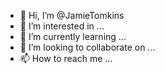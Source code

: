 - 👋 Hi, I’m @JamieTomkins
- 👀 I’m interested in ...
- 🌱 I’m currently learning ...
- 💞️ I’m looking to collaborate on ...
- 📫 How to reach me ...

<!---
JamieTomkins/JamieTomkins is a ✨ special ✨ repository because its `README.md` (this file) appears on your GitHub profile.
You can click the Preview link to take a look at your changes.
--->
